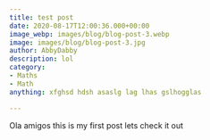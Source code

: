 ```yaml
---
title: test post
date: 2020-08-17T12:00:36.000+00:00
image_webp: images/blog/blog-post-3.webp
image: images/blog/blog-post-3.jpg
author: AbbyDabby
description: lol
category:
- Maths
- Math
anything: xfghsd hdsh asaslg lag lhas gslhogglas

---
```

Ola amigos this is my first post lets check it out